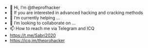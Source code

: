 - 👋 Hi, I’m @theprofhacker
- 👀 If you are interested in advanced hacking and cracking methods 
- 🌱 I’m currently helping ...
- 💞️ I’m looking to collaborate on ...
- 📫 How to reach me via Telegram and ICQ
- https://t.me/Sabri2020
- https://icq.im/theprohacker

<!---
theprofhacker/theprofhacker is a ✨ special ✨ repository because its `README.md` (this file) appears on your GitHub profile.
You can click the Preview link to take a look at your changes.
--->
